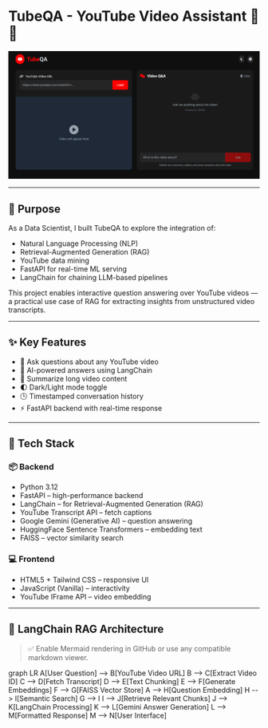 # TubeQA - YouTube Video Assistant 🎥🤖

![TubeQA Screenshot](/images/image.png)

---

## 🎯 Purpose

As a Data Scientist, I built TubeQA to explore the integration of:

- Natural Language Processing (NLP)  
- Retrieval-Augmented Generation (RAG)  
- YouTube data mining  
- FastAPI for real-time ML serving  
- LangChain for chaining LLM-based pipelines  

This project enables interactive question answering over YouTube videos — a practical use case of RAG for extracting insights from unstructured video transcripts.

---

## ✨ Key Features

- 🎯 Ask questions about any YouTube video  
- 🧠 AI-powered answers using LangChain  
- 📝 Summarize long video content  
- 🌓 Dark/Light mode toggle  
- 🕒 Timestamped conversation history  
- ⚡ FastAPI backend with real-time response  

---

## 🔧 Tech Stack

### 📦 Backend
- Python 3.12  
- FastAPI – high-performance backend  
- LangChain – for Retrieval-Augmented Generation (RAG)  
- YouTube Transcript API – fetch captions  
- Google Gemini (Generative AI) – question answering  
- HuggingFace Sentence Transformers – embedding text  
- FAISS – vector similarity search  

### 💻 Frontend
- HTML5 + Tailwind CSS – responsive UI  
- JavaScript (Vanilla) – interactivity  
- YouTube IFrame API – video embedding  

---

## 🧠 LangChain RAG Architecture

> ✅ Enable Mermaid rendering in GitHub or use any compatible markdown viewer.

graph LR
    A[User Question] --> B[YouTube Video URL]
    B --> C[Extract Video ID]
    C --> D[Fetch Transcript]
    D --> E[Text Chunking]
    E --> F[Generate Embeddings]
    F --> G[FAISS Vector Store]
    A --> H[Question Embedding]
    H --> I[Semantic Search]
    G --> I
    I --> J[Retrieve Relevant Chunks]
    J --> K[LangChain Processing]
    K --> L[Gemini Answer Generation]
    L --> M[Formatted Response]
    M --> N[User Interface]
